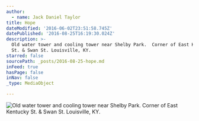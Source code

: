 ```yaml
---
author:
  - name: Jack Daniel Taylor
title: Hope
dateModified: '2016-06-02T23:51:58.745Z'
datePublished: '2016-08-25T16:19:30.024Z'
description: >-
  Old water tower and cooling tower near Shelby Park.  Corner of East Kentucky
  St. & Swan St. Louisville, KY. 
starred: false
sourcePath: _posts/2016-08-25-hope.md
inFeed: true
hasPage: false
inNav: false
_type: MediaObject

---
```

![Old water tower and cooling tower near Shelby Park.  Corner of East Kentucky St. & Swan St. Louisville, KY. ](https://the-grid-user-content.s3-us-west-2.amazonaws.com/ec103d9f-8426-447f-a7f3-c1a2d4e98ecd.jpg)